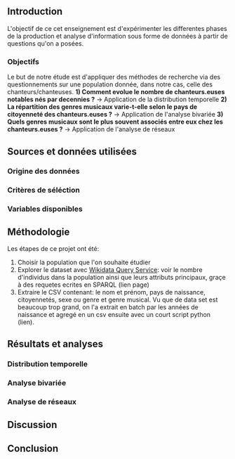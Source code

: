 ## Introduction
L'objectif de ce cet enseignement est d'expérimenter les differentes phases de la production et analyse d'information sous forme de données à partir de questions qu'on a posées.

### Objectifs 
Le but de notre étude est d'appliquer des méthodes de recherche via des questionnements sur une population donnée, dans notre cas, celle des chanteurs/chanteuses. 
**1) Comment evolue le nombre de chanteurs.euses notables nés par decennies ?** → Application de la distribution temporelle
**2) La répartition des genres musicaux varie-t-elle selon le pays de citoyenneté des chanteurs.euses ?** → Application de l'analyse bivariée
**3) Quels genres musicaux sont le plus souvent associés entre eux chez les chanteurs.euses ?** → Application de l'analyse de réseaux 

## Sources et données utilisées
### Origine des données
### Critères de séléction
### Variables disponibles

## Méthodologie
Les étapes de ce projet ont été: 
1) Choisir la population que l'on souhaite étudier
2) Explorer le dataset avec [Wikidata Query Service](https://query.wikidata.org/): voir le nombre d'individus dans la population ainsi que leurs attributs principaux, graçe à des requetes ecrites en SPARQL (lien page)
3) Extraire le CSV contenant: le nom et prénom, pays de naissance, citoyennetés, sexe ou genre et genre musical. Vu que de data set est beaucoup trop grand, on l'a extrait en batch par les années de naissance et agregé en un csv ensuite avec un court script python (lien).

## Résultats et analyses 
### Distribution temporelle
### Analyse bivariée
### Analyse de réseaux

## Discussion

## Conclusion
